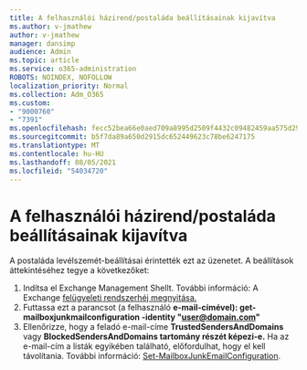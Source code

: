 ```yaml
---
title: A felhasználói házirend/postaláda beállításainak kijavítva
ms.author: v-jmathew
author: v-jmathew
manager: dansimp
audience: Admin
ms.topic: article
ms.service: o365-administration
ROBOTS: NOINDEX, NOFOLLOW
localization_priority: Normal
ms.collection: Adm_O365
ms.custom:
- "9000760"
- "7391"
ms.openlocfilehash: fecc52bea66e0aed709a8995d2509f4432c09482459aa575d29e4c7551375211
ms.sourcegitcommit: b5f7da89a650d2915dc652449623c78be6247175
ms.translationtype: MT
ms.contentlocale: hu-HU
ms.lasthandoff: 08/05/2021
ms.locfileid: "54034720"
---
```

# <a name="fix-user-policymailbox-settings"></a>A felhasználói házirend/postaláda beállításainak kijavítva

A postaláda levélszemét-beállításai érintették ezt az üzenetet. A beállítások áttekintéséhez tegye a következőket:

1. Indítsa el Exchange Management Shellt. További információ: A Exchange [felügyeleti rendszerhéj megnyitása.](https://go.microsoft.com/fwlink/?linkid=2101432)
2. Futtassa ezt a parancsot (a felhasználó  **e-mail-címével): get-mailboxjunkmailconfiguration -identity "user@domain.com"**
3. Ellenőrizze, hogy a feladó e-mail-címe **TrustedSendersAndDomains** vagy **BlockedSendersAndDomains tartomány részét képezi-e.** Ha az e-mail-cím a listák egyikében található, előfordulhat, hogy el kell távolítania. További információ: [Set-MailboxJunkEmailConfiguration](https://go.microsoft.com/fwlink/?linkid=2101047).
